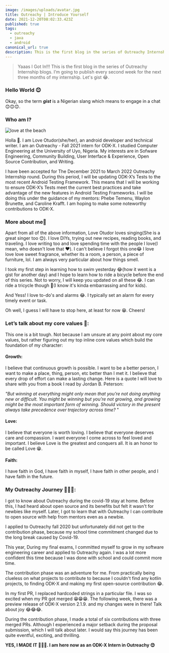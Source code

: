 ```yaml
---
image: /images/uploads/avatar.jpg
title: Outreachy | Introduce Yourself
date: 2021-12-20T08:02:33.423Z
published: true
tags:
  - outreachy
  - java
  - android
canonical_url: true
description: This is the first blog in the series of Outreachy Internship blogs.
---
```

> Yaaas I Got In!!! This is the first blog in the series of Outreachy Internship blogs. I’m going to publish every second week for the next three months of my internship. Let's gist 😂.

### **Hello World 😊**

Okay, so the term ***gist*** is a Nigerian slang which means to engage in a chat 😊😊😊.

### **Who am I?**

![love at the beach](/images/uploads/img_9983-copy.jpg "love at the beach")

Holla 🌻. I am Love Otudor(she/her), an android developer and technical writer. I am an Outreachy - Fall 2021 intern for ODK-X. I studied Computer Engineering at the University of Uyo, Nigeria. My interests are in Sofware Engineering, Community Building, User Interface & Experience, Open Source Contribution, and Writing.

I have been accepted for The December 2021 to March 2022 Outreachy Internship round. During this period, I will be updating ODK-X’s Tests to the most recent Android Testing Framework. This means that I will be working to ensure ODK-X’s Tests meet the current best practices and take advantage of the new features in Android Testing Frameworks. I will be doing this under the guidance of my mentors: Phebe Temenu, Waylon Brunette, and Caroline Krafft. I am hoping to make some noteworthy contributions to ODK-X.

### **More about me🙈**

Apart from all of the above information, Love Otudor loves singing(She is a great singer too 😊). I love DIYs, trying out new recipes, reading books, and traveling. I love writing too and love spending time with the people I love(I mean, who doesn't love that ❤️). I can't believe I forgot this one😂 I love love love sweet fragrance, whether its a room, a person, a piece of furniture, lol. I am always very particular about how things smell.

I took my first step in learning how to swim yesterday 😂(how it went is a gist for another day) and I hope to learn how to ride a bicycle before the end of this series. Not to worry, I will keep you updated on all these 😂. I can ride a tricycle though 🙈(I know it's kinda embarrassing and for kids).

And Yess! I love to-do's and alarms 😂. I typically set an alarm for every timely event or task.

Oh well, I guess I will have to stop here, at least for now 😁. Cheers!

### **Let’s talk about my core values 🤔:**

This one is a bit tough. Not because I am unsure at any point about my core values, but rather figuring out my top inline core values which build the foundation of my character:

#### **Growth:**

I believe that continuous growth is possible. I want to be a better person, I want to make a place, thing, person, etc better than I met it. I believe that every drop of effort can make a lasting change. Here is a quote I will love to share with you from a book I read by Jordan B. Peterson:

*"But winning at everything might only mean that you’re not doing anything new or difficult. You might be winning but you’re not growing, and growing might be the most important form of winning. Should victory in the present always take precedence over trajectory across time?* "

#### **Love:**

I believe that everyone is worth loving. I believe that everyone deserves care and compassion. I want everyone I come across to feel loved and important. I believe Love is the greatest and conquers all. It is an honor to be called Love 😁.

#### **Faith:**

I have faith in God, I have faith in myself, I have faith in other people, and I have faith in the future.



### **My Outreachy Journey 👩🏽‍🎨:**

I got to know about Outreachy during the covid-19 stay at home. Before this, I had heard about open source and its benefits but felt it wasn't for newbies like myself. Later, I got to learn that with Outreachy I can contribute to open source with help from mentors even as a newbie.

I applied to Outreachy fall 2020 but unfortunately did not get to the contribution phase, because my school time commitment changed due to the long break caused by Covid-19.

This year, During my final exams, I committed myself to grow in my software engineering career and applied to Outreachy again. I was a lot more confident this time because I was done with school and could commit more time.

The contribution phase was an adventure for me. From practically being clueless on what projects to contribute to because I couldn't find any kotlin projects, to finding ODK-X and making my first open-source contribution 😂.

In my first PR, I replaced hardcoded strings in a particular file. I was so excited when my PR got merged 😁😁😁. The following week, there was a preview release of ODK-X version 2.1.9. and my changes were in there! Talk about joy 😂😂😂.

During the contribution phase, I made a total of six contributions with three merged PRs. Although I experienced a major setback during the proposal submission, which I will talk about later. I would say this journey has been quite eventful, exciting, and thrilling.

**YES, I MADE IT 🎉🎉🎉.  I am here now as an ODK-X Intern in Outreachy 😊**